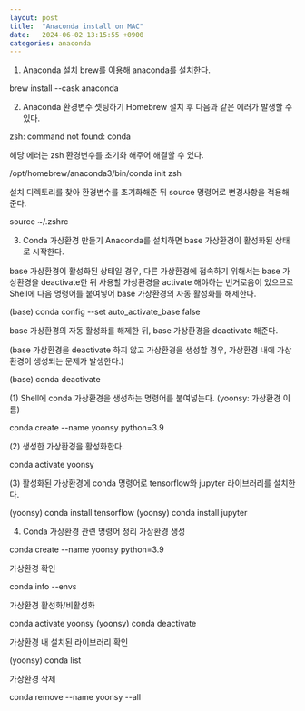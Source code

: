 ```yaml
---
layout: post
title:  "Anaconda install on MAC"
date:   2024-06-02 13:15:55 +0900
categories: anaconda
---
```




1. Anaconda 설치
brew를 이용해 anaconda를 설치한다.

brew install --cask anaconda

2. Anaconda 환경변수 셋팅하기
Homebrew 설치 후 다음과 같은 에러가 발생할 수 있다.

zsh: command not found: conda

해당 에러는 zsh 환경변수를 초기화 해주어 해결할 수 있다.

/opt/homebrew/anaconda3/bin/conda init zsh

설치 디렉토리를 찾아 환경변수를 초기화해준 뒤 source 명령어로 변경사항을 적용해준다.

source ~/.zshrc

3. Conda 가상환경 만들기
Anaconda를 설치하면 base 가상환경이 활성화된 상태로 시작한다.

base 가상환경이 활성화된 상태일 경우, 다른 가상환경에 접속하기 위해서는 base 가상환경을 deactivate한 뒤 사용할 가상환경을 activate 해야하는 번거로움이 있으므로 Shell에 다음 명령어를 붙여넣어 base 가상환경의 자동 활성화를 해제한다.

(base) conda config --set auto_activate_base false

base 가상환경의 자동 활성화를 해제한 뒤, base 가상환경을 deactivate 해준다.

(base 가상환경을 deactivate 하지 않고 가상환경을 생성할 경우, 가상환경 내에 가상환경이 생성되는 문제가 발생한다.)

(base) conda deactivate

(1) Shell에 conda 가상환경을 생성하는 명령어를 붙여넣는다. (yoonsy: 가상환경 이름)

conda create --name yoonsy python=3.9

(2) 생성한 가상환경을 활성화한다.

conda activate yoonsy

(3) 활성화된 가상환경에 conda 명령어로 tensorflow와 jupyter 라이브러리를 설치한다.

(yoonsy) conda install tensorflow
(yoonsy) conda install jupyter

4. Conda 가상환경 관련 명령어 정리
가상환경 생성

conda create --name yoonsy python=3.9

가상환경 확인

conda info --envs

가상환경 활성화/비활성화

conda activate yoonsy
(yoonsy) conda deactivate

가상환경 내 설치된 라이브러리 확인

(yoonsy) conda list

가상환경 삭제

conda remove --name yoonsy --all